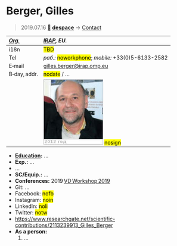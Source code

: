 # Berger, Gilles
> 2019.07.16 **[🚀](../index/index.md) [despace](index.md)** → [Contact](contact.md)

|*[Org.](contact.md)*|*[IRAP](zz_irap.md), EU.*|
|:--|:--|
|i18n| <mark>TBD</mark> |
|Tel|*раб.:* <mark>noworkphone</mark>; *mobile:* +33(0)5-6133-2582 |
|E‑mail| <gilles.berger@irap.omp.eu> |
|B‑day, addr.| <mark>nodate</mark> / … |
|| [![](f/contact/b/berger_001_photo_thumb.jpg)](f/contact/b/berger_001_photo.jpg) <mark>nosign</mark> |

   - **[Education](edu.md):** …
   - **Exp.:** …
   - …
   - **SC/Equip.:** …
   - **Conferences:** 2019 [VD Workshop 2019](vdws2019.md)
   - Git: …
   - Facebook: <mark>nofb</mark>
   - Instagram: <mark>noin</mark>
   - LinkedIn: <mark>noli</mark>
   - Twitter: <mark>notw</mark>
   - <https://www.researchgate.net/scientific-contributions/2113239913_Gilles_Berger>
   - **As a person:**
      1. …
